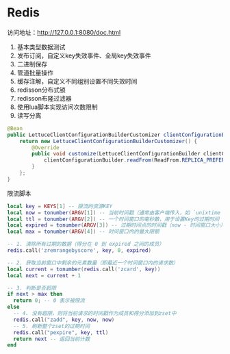 # Redis

访问地址：http://127.0.0.1:8080/doc.html

1. 基本类型数据测试
2. 发布订阅，自定义key失效事件、全局key失效事件
3. 二进制保存
4. 管道批量操作
5. 缓存注解，自定义不同组别设置不同失效时间
6. redisson分布式锁
7. redisson布隆过滤器
8. 使用lua脚本实现访问次数限制
9. 读写分离

```java
@Bean
public LettuceClientConfigurationBuilderCustomizer clientConfigurationBuilderCustomizer() {
	return new LettuceClientConfigurationBuilderCustomizer() {
		@Override
		public void customize(LettuceClientConfigurationBuilder clientConfigurationBuilder) {
			clientConfigurationBuilder.readFrom(ReadFrom.REPLICA_PREFERRED);
		}
	};
}
```


限流脚本

```lua
local key = KEYS[1] -- 限流的资源KEY
local now = tonumber(ARGV[1]) -- 当前时间戳（通常由客户端传入，如 `unixtime * 1000`）
local ttl = tonumber(ARGV[2]) -- 一个时间窗口的毫秒数，用于设置Key的过期时间
local expired = tonumber(ARGV[3]) -- 过期时间点的时间戳（now - 时间窗口大小）
local max = tonumber(ARGV[4]) -- 时间窗口内的最大限额

-- 1. 清除所有过期的数据（得分在 0 到 expired 之间的成员）
redis.call('zremrangebyscore', key, 0, expired)

-- 2. 获取当前窗口中剩余的元素数量（即最近一个时间窗口内的请求数）
local current = tonumber(redis.call('zcard', key))
local next = current + 1

-- 3. 判断是否超限
if next > max then
  return 0; -- 0 表示被限流
else
  -- 4. 没有超限，则将当前请求的时间戳作为成员和得分添加到zset中
  redis.call("zadd", key, now, now)
  -- 5. 刷新整个zset的过期时间
  redis.call("pexpire", key, ttl)
  return next -- 返回当前计数
end
```